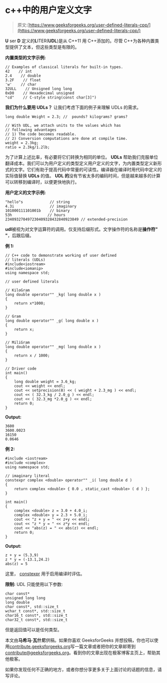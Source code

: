 # c++中的用户定义文字

> 原文:[https://www.geeksforgeeks.org/user-defined-literals-cpp/](https://www.geeksforgeeks.org/user-defined-literals-cpp/)

**U** ser **D** 定义的**L**ITER(**UDL**)是从 C++11 用 C++添加的。尽管 C++为各种内置类型提供了文本，但这些类型是有限的。

**内置类型的文字示例:**

```
// Examples of classical literals for built-in types.
42    // int
2.4    // double
3.2F    // float
'w'    // char
32ULL    // Unsigned long long
0xD0    // Hexadecimal unsigned
"cd"    // C-style string(const char[3]")
```

**我们为什么要用 UDLs？**
让我们考虑下面的例子来理解 UDLs 的需求。

```
long double Weight = 2.3; //  pounds? kilograms? grams?

// With UDL, we attach units to the values which has
// following advantages
// 1) The code becomes readable.
// 2) Conversion computations are done at compile time. 
weight = 2.3kg;
ratio = 2.3kg/1.2lb;
```

为了计算上述比率，有必要将它们转换为相同的单位。 **UDLs** 帮助我们克服单位翻译成本。我们可以为用户定义的类型定义用户定义的文字，为内置类型定义新形式的文字。它们有助于提高代码中常量的可读性。编译器在编译时用代码中定义的实际值替换 **UDLs** 的值。 **UDL 的**没有节省太多的编码时间，但是越来越多的计算可以转移到编译时，以便更快地执行。

**用户定义的文字示例:**

```
"hello"s            // string
4.3i                // imaginary
101000111101001b    // binary
53h                // hours
234093270497230409328432840923849 // extended-precision
```

**udl**被视为对文字运算符的调用。仅支持后缀形式。文字操作符的名称是**操作符" "**，后跟后缀。

**例 1:**

```
// C++ code to demonstrate working of user defined
// literals (UDLs)
#include<iostream>
#include<iomanip>
using namespace std;

// user defined literals

// KiloGram
long double operator"" _kg( long double x )
{
    return x*1000;
}

// Gram
long double operator"" _g( long double x )
{
    return x;
}

// MiliGram
long double operator"" _mg( long double x )
{
    return x / 1000;
}

// Driver code
int main()
{
    long double weight = 3.6_kg;
    cout << weight << endl;
    cout << setprecision(8) << ( weight + 2.3_mg ) << endl;
    cout << ( 32.3_kg / 2.0_g ) << endl;
    cout << ( 32.3_mg *2.0_g ) << endl;
    return 0;
}
```

**Output:**

```
3600
3600.0023
16150
0.0646

```

**例 2:**

```
#include <iostream>
#include <complex>
using namespace std;

// imaginary literal
constexpr complex <double> operator"" _i( long double d )
{
    return complex <double> { 0.0 , static_cast <double> ( d ) };
}

int main()
{
    complex <double> z = 3.0 + 4.0_i;
    complex <double> y = 2.3 + 5.0_i;
    cout << "z + y = " << z+y << endl;
    cout << "z * y = " << z*y << endl;
    cout << "abs(z) = " << abs(z) << endl;
    return 0;
}
```

**Output:**

```
z + y = (5.3,9)
z * y = (-13.1,24.2)
abs(z) = 5

```

这里， [constexpr](https://www.geeksforgeeks.org/understanding-constexper-specifier-in-c/) 用于启用编译时评估。

**限制:**
UDL 只能使用以下参数:

```
char const*
unsigned long long
long double
char const*, std::size_t
wchar_t const*, std::size_t
char16_t const*, std::size_t
char32_t const*, std::size_t
```

但是返回值可以是任何类型。

本文由**马希马·瓦什尼**供稿。如果你喜欢 GeeksforGeeks 并想投稿，你也可以使用[contribute.geeksforgeeks.org](http://www.contribute.geeksforgeeks.org)写一篇文章或者把你的文章邮寄到 contribute@geeksforgeeks.org。看到你的文章出现在极客博客主页上，帮助其他极客。

如果你发现任何不正确的地方，或者你想分享更多关于上面讨论的话题的信息，请写评论。